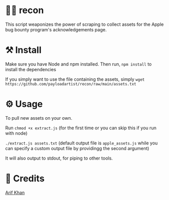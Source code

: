 # 🕵🏾 recon
This script weaponizes the power of scraping to collect assets for the Apple bug bounty program's acknowledgements page.

# ⚒️ Install
Make sure you have Node and npm installed. Then run,
```npm install```
to install the dependencies

If you simply want to use the file containing the assets, simply
```wget https://github.com/payloadartist/recon/raw/main/assets.txt```

# ⚙️ Usage

To pull new assets on your own.

Run
```chmod +x extract.js``` (for the first time or you can skip this if you run with node)

```./extract.js assets.txt```
(default output file is ```apple_assets.js``` while you can specify a custom output file by providingg the second argument)

It will also output to stdout, for piping to other tools.

# 🙌 Credits

[Arif Khan](https://twitter.com/payloadartist)
